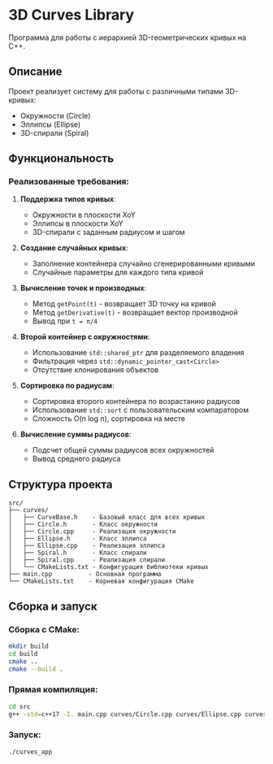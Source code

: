 # 3D Curves Library

Программа для работы с иерархией 3D-геометрических кривых на C++.

## Описание

Проект реализует систему для работы с различными типами 3D-кривых:
- Окружности (Circle)
- Эллипсы (Ellipse) 
- 3D-спирали (Spiral)

## Функциональность

### Реализованные требования:

1. **Поддержка типов кривых**:
   - Окружности в плоскости XoY
   - Эллипсы в плоскости XoY  
   - 3D-спирали с заданным радиусом и шагом

2. **Создание случайных кривых**:
   - Заполнение контейнера случайно сгенерированными кривыми
   - Случайные параметры для каждого типа кривой

3. **Вычисление точек и производных**:
   - Метод `getPoint(t)` - возвращает 3D точку на кривой
   - Метод `getDerivative(t)` - возвращает вектор производной
   - Вывод при `t = π/4`

4. **Второй контейнер с окружностями**:
   - Использование `std::shared_ptr` для разделяемого владения
   - Фильтрация через `std::dynamic_pointer_cast<Circle>`
   - Отсутствие клонирования объектов

5. **Сортировка по радиусам**:
   - Сортировка второго контейнера по возрастанию радиусов
   - Использование `std::sort` с пользовательским компаратором
   - Сложность O(n log n), сортировка на месте

6. **Вычисление суммы радиусов**:
   - Подсчет общей суммы радиусов всех окружностей
   - Вывод среднего радиуса


## Структура проекта

```
src/
├── curves/
│   ├── CurveBase.h    - Базовый класс для всех кривых
│   ├── Circle.h       - Класс окружности
│   ├── Circle.cpp     - Реализация окружности
│   ├── Ellipse.h      - Класс эллипса
│   ├── Ellipse.cpp    - Реализация эллипса
│   ├── Spiral.h       - Класс спирали
│   ├── Spiral.cpp     - Реализация спирали
│   └── CMakeLists.txt - Конфигурация библиотеки кривых
├── main.cpp          - Основная программа
└── CMakeLists.txt    - Корневая конфигурация CMake
```

## Сборка и запуск

### Сборка с CMake:

```bash
mkdir build
cd build
cmake ..
cmake --build .
```

### Прямая компиляция:

```bash
cd src
g++ -std=c++17 -I. main.cpp curves/Circle.cpp curves/Ellipse.cpp curves/Spiral.cpp -o curves_app
```

### Запуск:

```bash
./curves_app
```


